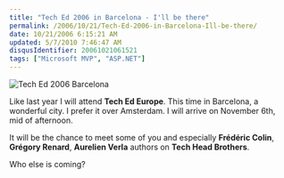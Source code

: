 ```yaml
---
title: "Tech Ed 2006 in Barcelona - I'll be there"
permalink: /2006/10/21/Tech-Ed-2006-in-Barcelona-Ill-be-there/
date: 10/21/2006 6:15:21 AM
updated: 5/7/2010 7:46:47 AM
disqusIdentifier: 20061021061521
tags: ["Microsoft MVP", "ASP.NET"]
---
```

![Tech Ed 2006 Barcelona](/images/2006/french_290x149_dev6.jpg)

Like last year I will attend **Tech Ed Europe**. This time in Barcelona, a wonderful city. I prefer it over Amsterdam. I will arrive on November 6th, mid of afternoon.

It will be the chance to meet some of you and especially **Frédéric Colin**, **Grégory Renard**, **Aurelien Verla** authors on **Tech Head Brothers**.
<!-- more -->

Who else is coming?
